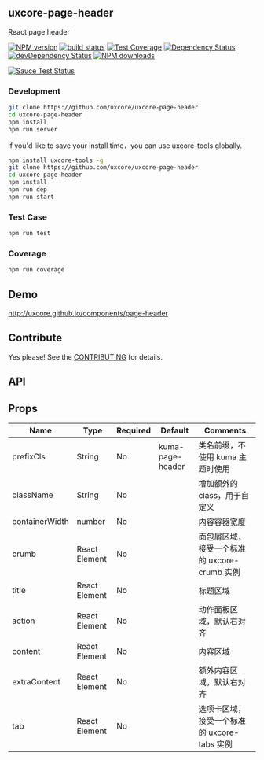 ## uxcore-page-header

React page header

[![NPM version][npm-image]][npm-url]
[![build status][travis-image]][travis-url]
[![Test Coverage][coveralls-image]][coveralls-url]
[![Dependency Status][dep-image]][dep-url]
[![devDependency Status][devdep-image]][devdep-url] 
[![NPM downloads][downloads-image]][npm-url]

[![Sauce Test Status][sauce-image]][sauce-url]

[npm-image]: http://img.shields.io/npm/v/uxcore-page-header.svg?style=flat-square
[npm-url]: http://npmjs.org/package/uxcore-page-header
[travis-image]: https://img.shields.io/travis/uxcore/uxcore-page-header.svg?style=flat-square
[travis-url]: https://travis-ci.org/uxcore/uxcore-page-header
[coveralls-image]: https://img.shields.io/coveralls/uxcore/uxcore-page-header.svg?style=flat-square
[coveralls-url]: https://coveralls.io/r/uxcore/uxcore-page-header?branch=master
[dep-image]: http://img.shields.io/david/uxcore/uxcore-page-header.svg?style=flat-square
[dep-url]: https://david-dm.org/uxcore/uxcore-page-header
[devdep-image]: http://img.shields.io/david/dev/uxcore/uxcore-page-header.svg?style=flat-square
[devdep-url]: https://david-dm.org/uxcore/uxcore-page-header#info=devDependencies
[downloads-image]: https://img.shields.io/npm/dm/uxcore-page-header.svg
[sauce-image]: https://saucelabs.com/browser-matrix/uxcore-page-header.svg
[sauce-url]: https://saucelabs.com/u/uxcore-page-header


### Development

```sh
git clone https://github.com/uxcore/uxcore-page-header
cd uxcore-page-header
npm install
npm run server
```

if you'd like to save your install time，you can use uxcore-tools globally.

```sh
npm install uxcore-tools -g
git clone https://github.com/uxcore/uxcore-page-header
cd uxcore-page-header
npm install
npm run dep
npm run start
```

### Test Case

```sh
npm run test
```

### Coverage

```sh
npm run coverage
```

## Demo

http://uxcore.github.io/components/page-header

## Contribute

Yes please! See the [CONTRIBUTING](https://github.com/uxcore/uxcore/blob/master/CONTRIBUTING.md) for details.

## API

## Props

| Name | Type | Required | Default | Comments |
|---|---|---|---|---|
|prefixCls|String|No|kuma-page-header|类名前缀，不使用 kuma 主题时使用|
|className|String|No| | 增加额外的 class，用于自定义 |
|containerWidth|number|No|  | 内容容器宽度 |
|crumb|React Element|No| |面包屑区域，接受一个标准的 uxcore-crumb 实例|
|title|React Element|No| |标题区域|
|action|React Element|No| |动作面板区域，默认右对齐|
|content|React Element|No| |内容区域|
|extraContent|React Element|No| |额外内容区域，默认右对齐|
|tab|React Element|No| |选项卡区域，接受一个标准的 uxcore-tabs 实例|

